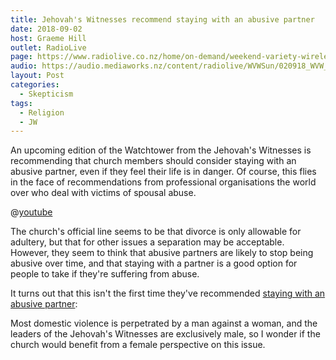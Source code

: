 ```yaml
---
title: Jehovah's Witnesses recommend staying with an abusive partner
date: 2018-09-02
host: Graeme Hill
outlet: RadioLive
page: https://www.radiolive.co.nz/home/on-demand/weekend-variety-wireless/2018/08/skeptical-thoughts--preaching-in-schools-and-allergy-expo-sed-.html
audio: https://audio.mediaworks.nz/content/radiolive/WVWSun/020918_WVW_Skepticalthoughts.mp3
layout: Post
categories:
  - Skepticism
tags:
  - Religion
  - JW
---
```


An upcoming edition of the Watchtower from the Jehovah's Witnesses is recommending that church members should consider staying with an abusive partner, even if they feel their life is in danger. Of course, this flies in the face of recommendations from professional organisations the world over who deal with victims of spousal abuse.

<!-- more -->

@[youtube](https://youtu.be/ruUwvITgb48)

The church's official line seems to be that divorce is only allowable for adultery, but that for other issues a separation may be acceptable. However, they seem to think that abusive partners are likely to stop being abusive over time, and that staying with a partner is a good option for people to take if they're suffering from abuse.

It turns out that this isn't the first time they've recommended [staying with an abusive partner](https://www.jw.org/en/publications/magazines/g201304/end-to-domestic-violence/):

Most domestic violence is perpetrated by a man against a woman, and the leaders of the Jehovah's Witnesses are exclusively male, so I wonder if the church would benefit from a female perspective on this issue.
